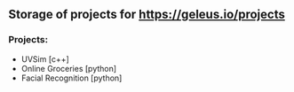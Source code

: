 ## Storage of projects for https://geleus.io/projects
### Projects:
- UVSim [c++]
- Online Groceries [python]
- Facial Recognition [python]
